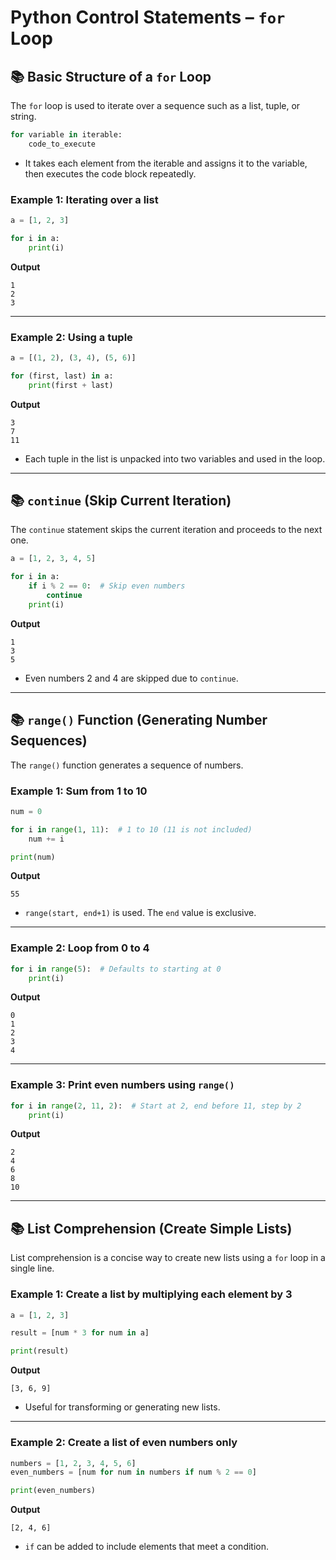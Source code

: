 # Python Control Statements – `for` Loop

## 📚 Basic Structure of a `for` Loop

The `for` loop is used to iterate over a sequence such as a list, tuple, or string.

```python
for variable in iterable:
    code_to_execute
```

- It takes each element from the iterable and assigns it to the variable, then executes the code block repeatedly.

### Example 1: Iterating over a list

```python
a = [1, 2, 3]

for i in a:
    print(i)
```

**Output**

```
1  
2  
3
```

---

### Example 2: Using a tuple

```python
a = [(1, 2), (3, 4), (5, 6)]

for (first, last) in a:
    print(first + last)
```

**Output**

```
3  
7  
11
```

- Each tuple in the list is unpacked into two variables and used in the loop.

---

## 📚 `continue` (Skip Current Iteration)

The `continue` statement skips the current iteration and proceeds to the next one.

```python
a = [1, 2, 3, 4, 5]

for i in a:
    if i % 2 == 0:  # Skip even numbers
        continue
    print(i)
```

**Output**

```
1  
3  
5
```

- Even numbers 2 and 4 are skipped due to `continue`.

---

## 📚 `range()` Function (Generating Number Sequences)

The `range()` function generates a sequence of numbers.

### Example 1: Sum from 1 to 10

```python
num = 0

for i in range(1, 11):  # 1 to 10 (11 is not included)
    num += i

print(num)
```

**Output**

```
55
```

- `range(start, end+1)` is used. The `end` value is exclusive.

---

### Example 2: Loop from 0 to 4

```python
for i in range(5):  # Defaults to starting at 0
    print(i)
```

**Output**

```
0  
1  
2  
3  
4
```

---

### Example 3: Print even numbers using `range()`

```python
for i in range(2, 11, 2):  # Start at 2, end before 11, step by 2
    print(i)
```

**Output**

```
2  
4  
6  
8  
10
```

---

## 📚 List Comprehension (Create Simple Lists)

List comprehension is a concise way to create new lists using a `for` loop in a single line.

### Example 1: Create a list by multiplying each element by 3

```python
a = [1, 2, 3]

result = [num * 3 for num in a]

print(result)
```

**Output**

```
[3, 6, 9]
```

- Useful for transforming or generating new lists.

---

### Example 2: Create a list of even numbers only

```python
numbers = [1, 2, 3, 4, 5, 6]
even_numbers = [num for num in numbers if num % 2 == 0]

print(even_numbers)
```

**Output**

```
[2, 4, 6]
```

- `if` can be added to include elements that meet a condition.

